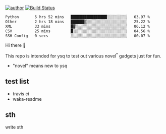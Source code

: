 [![author](https://img.shields.io/badge/author-ysq-green)](https://github.com/Yang-Shiqin)
[![Build Status](https://app.travis-ci.com/Yang-Shiqin/testall.svg?branch=main)](https://app.travis-ci.com/Yang-Shiqin/testall)

<!--START_SECTION:waka-->

```txt
Python       5 hrs 52 mins   ████████████████░░░░░░░░░   63.97 %
Other        2 hrs 18 mins   ██████▒░░░░░░░░░░░░░░░░░░   25.22 %
XML          33 mins         █▓░░░░░░░░░░░░░░░░░░░░░░░   06.12 %
CSV          25 mins         █░░░░░░░░░░░░░░░░░░░░░░░░   04.56 %
SSH Config   0 secs          ░░░░░░░░░░░░░░░░░░░░░░░░░   00.07 %
```

<!--END_SECTION:waka-->

Hi there 👋

This repo is intended for ysq to test out various novel<sup>*</sup> gadgets just for fun.

- "novel" means new to ysq

## test list
- travis ci
- waka-readme


## sth
write sth

